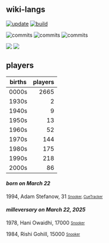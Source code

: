 ## wiki-langs
[![update](https://github.com/dreamerminsk/wiki-langs/actions/workflows/update-tables.yml/badge.svg)](https://github.com/dreamerminsk/wiki-langs/actions/workflows/update-tables.yml)
[![build](https://github.com/dreamerminsk/wiki-langs/actions/workflows/build.yml/badge.svg)](https://github.com/dreamerminsk/wiki-langs/actions/workflows/build.yml)

![commits](https://img.shields.io/github/commit-activity/y/dreamerminsk/wiki-langs)
![commits](https://img.shields.io/github/commit-activity/m/dreamerminsk/wiki-langs)
![commits](https://img.shields.io/github/commit-activity/w/dreamerminsk/wiki-langs)

![](https://img.shields.io/github/languages/code-size/dreamerminsk/wiki-langs)
![](https://img.shields.io/github/repo-size/dreamerminsk/wiki-langs)

## players
| births | players |
| :----: | ------: |
| 0000s | 2665 |
| 1930s | 2 |
| 1940s | 9 |
| 1950s | 13 |
| 1960s | 52 |
| 1970s | 144 |
| 1980s | 175 |
| 1990s | 218 |
| 2000s | 86 |

#### ***born on March 22***
1994, Adam Stefanow, 31 <sub><sup>[Snooker](http://www.snooker.org/res/index.asp?player=104), [CueTracker](http://cuetracker.net/Players/adam-stefanow/)</sup></sub>


#### ***milleversary on March 22, 2025***
1978, Hani Owaidhi, 17000 <sub><sup>[Snooker](http://www.snooker.org/res/index.asp?player=2455)</sup></sub>

1984, Rishi Gohill, 15000 <sub><sup>[Snooker](http://www.snooker.org/res/index.asp?player=2453)</sup></sub>



